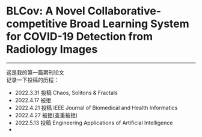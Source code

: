 # BLCov: A Novel Collaborative-competitive Broad Learning System for COVID-19 Detection from Radiology Images
***
这是我的第一篇期刊论文  
记录一下投稿的历程：

- 2022.3.31 投稿 Chaos, Solitons & Fractals  
- 2022.4.17 被拒
- 2022.4.21 投稿 IEEE Journal of Biomedical and Health Informatics
- 2022.4.27 被拒(查重被拒)
- 2022.5.13 投稿 Engineering Applications of Artificial Intelligence
- 